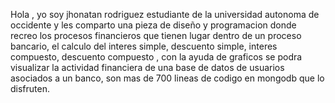 Hola , yo soy jhonatan rodriguez estudiante de la universidad autonoma de occidente y les comparto una pieza de diseño y programacion donde recreo los procesos financieros que tienen lugar dentro de un proceso bancario, el calculo del interes simple, descuento simple, interes compuesto, descuento compuesto , con la ayuda de graficos se podra visualizar la actividad financiera de una base de datos de usuarios asociados a un banco, son mas de 700 lineas de codigo en mongodb que lo disfruten.
